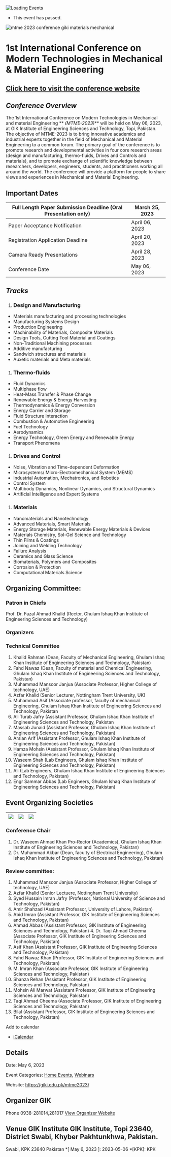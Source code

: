 ![Loading Events](https://giki.edu.pk/event/1st-international-conference-on-modern-technologies-in-mechanical-material-engineering/)
  * This event has passed.


![mtme 2023 conference giki materials mechanical](https://giki.edu.pk/wp-content/uploads/2023/04/mtme-2023-conference-4.png)
# 1st International Conference on Modern Technologies in Mechanical & Material Engineering
## [Click here to visit the conference website](https://giki.edu.pk/mtme-2023)
## **_Conference Overview_**
The 1st International Conference on Modern Technologies in Mechanical and material Engineering ** _(MTME-2023)_** will be held on May 06, 2023, at GIK Institute of Engineering Sciences and Technology, Topi, Pakistan. The objective of MTME-2023 is to bring innovative academics and industrial experts together in the field of Mechanical and Material Engineering to a common forum. The primary goal of the conference is to promote research and developmental activities in four core research areas (design and manufacturing, thermo-fluids, Drives and Controls and materials), and to promote exchange of scientific knowledge between researchers, developers, engineers, students, and practitioners working all around the world. The conference will provide a platform for people to share views and experiences in Mechanical and Material Engineering.
## **Important Dates**
Full Length Paper Submission Deadline (Oral Presentation only) | March 25, 2023  
---|---  
Paper Acceptance Notification | April 06, 2023  
Registration Application Deadline | April 20, 2023  
Camera Ready Presentations | April 28, 2023  
Conference Date | May 06, 2023  
## **_Tracks_**
  1. ### **Design and Manufacturing**


  * Materials manufacturing and processing technologies
  * Manufacturing Systems Design
  * Production Engineering
  * Machinability of Materials, Composite Materials
  * Design Tools, Cutting Tool Material and Coatings
  * Non-Traditional Machining processes
  * Additive manufacturing
  * Sandwich structures and materials
  * Auxetic materials and Meta materials


  1. ### **Thermo-fluids**


  * Fluid Dynamics
  * Multiphase flow
  * Heat-Mass Transfer & Phase Change
  * Renewable Energy & Energy Harvesting
  * Thermodynamics & Energy Conversion
  * Energy Carrier and Storage
  * Fluid Structure Interaction
  * Combustion & Automotive Engineering
  * Fuel Technology
  * Aerodynamics
  * Energy Technology, Green Energy and Renewable Energy
  * Transport Phenomena


  1. ### **Drives and Control**


  * Noise, Vibration and Time-dependent Deformation
  * Microsystems/ Micro-Electromechanical System (MEMS)
  * Industrial Automation, Mechatronics, and Robotics
  * Control System
  * Multibody Dynamics, Nonlinear Dynamics, and Structural Dynamics
  * Artificial Intelligence and Expert Systems


  1. ### **Materials**


  * Nanomaterials and Nanotechnology
  * Advanced Materials, Smart Materials
  * Energy Storage Materials, Renewable Energy Materials & Devices
  * Materials Chemistry, Sol-Gel Science and Technology
  * Thin Films & Coatings
  * Joining and Welding Technology
  * Failure Analysis
  * Ceramics and Glass Science
  * Biomaterials, Polymers and Composites
  * Corrosion & Protection
  * Computational Materials Science


## **Organizing Committee:**
### **Patron in Chiefs**
Prof. Dr. Fazal Ahmad Khalid (Rector, Ghulam Ishaq Khan Institute of Engineering Sciences and Technology)
### **Organizers**
### **Technical Committee**
  1. Khalid Rahman (Dean, Faculty of Mechanical Engineering, Ghulam Ishaq Khan Institute of Engineering Sciences and Technology, Pakistan)
  2. Fahd Nawaz (Dean, Faculty of material and Chemical Engineering, Ghulam Ishaq Khan Institute of Engineering Sciences and Technology, Pakistan)
  3. Muhammad Mansoor Janjua (Associate Professor, Higher College of technology, UAE)
  4. Azfar Khalid (Senior Lecturer, Nottingham Trent University, UK)
  5. Muhammad Asif (Associate professor, faculty of mechanical Engineering, Ghulam Ishaq Khan Institute of Engineering Sciences and Technology, Pakistan
  6. Ali Turab Jafry (Assistant Professor, Ghulam Ishaq Khan Institute of Engineering Sciences and Technology, Pakistan
  7. Massab Junaid (Assistant Professor, Ghulam Ishaq Khan Institute of Engineering Sciences and Technology, Pakistan)
  8. Arslan Arif (Assistant Professor, Ghulam Ishaq Khan Institute of Engineering Sciences and Technology, Pakistan)
  9. Hamza Mohsin (Assistant Professor, Ghulam Ishaq Khan Institute of Engineering Sciences and Technology, Pakistan)
  10. Waseem Shah (Lab Engineers, Ghulam Ishaq Khan Institute of Engineering Sciences and Technology, Pakistan)
  11. Ali (Lab Engineers, Ghulam Ishaq Khan Institute of Engineering Sciences and Technology, Pakistan)
  12. Engr Sammar Abbas (Lab Engineers, Ghulam Ishaq Khan Institute of Engineering Sciences and Technology, Pakistan)


## **Event Organizing Societies**
![](https://giki.edu.pk/wp-content/uploads/2023/02/Picture1.png) | ![](https://giki.edu.pk/wp-content/uploads/2023/02/Picture2.png) | ![](https://giki.edu.pk/wp-content/uploads/2023/02/Picture3.jpg)  
---|---|---  
### **Conference Chair**
  1. Dr. Waseem Ahmad Khan Pro-Rector (Academics), Ghulam Ishaq Khan Institute of Engineering Sciences and Technology, Pakistan)
  2. Dr. Muhammad Akbar (Dean, faculty of Electrical Engineering), Ghulam Ishaq Khan Institute of Engineering Sciences and Technology, Pakistan)


### **Review committee:**
  1. Muhammad Mansoor Janjua (Associate Professor, Higher College of technology, UAE)
  2. Azfar Khalid (Senior Lectuere, Nottingham Trent University)
  3. Syed Hussain Imran Jafry (Professor, National University of Science and Technology, Pakistan)
  4. Amir Shahzad (Assistant Professor, University of Lahore, Pakistan)
  5. Abid Imran (Assistant Professor, GIK Institute of Engineering Sciences and Technology, Pakistan)
  6. Ahmad Abbas (Assistant Professor, GIK Institute of Engineering Sciences and Technology, Pakistan) 4. Dr. Taqi Ahmad Cheema (Associate Professor, GIK Institute of Engineering Sciences and Technology, Pakistan)
  7. Asif Khan (Assistant Professor, GIK Institute of Engineering Sciences and Technology, Pakistan)
  8. Fahd Nawaz Khan (Professor, GIK Institute of Engineering Sciences and Technology, Pakistan)
  9. M. Imran Khan (Associate Professor, GIK Institute of Engineering Sciences and Technology, Pakistan)
  10. Shanza Rehan (Assistant Professor, GIK Institute of Engineering Sciences and Technology, Pakistan)
  11. Mohsin Ali Marwat (Assistant Professor, GIK Institute of Engineering Sciences and Technology, Pakistan)
  12. Taqi Ahmad Cheema (Associate Professor, GIK Institute of Engineering Sciences and Technology, Pakistan)
  13. Bilal (Assistant Professor, GIK Institute of Engineering Sciences and Technology, Pakistan)


Add to calendar 
  * [ iCalendar ](webcal://giki.edu.pk/event/1st-international-conference-on-modern-technologies-in-mechanical-material-engineering/?ical=1)


##  Details  

Date: 
     May 6, 2023  

Event Categories:
     [Home Events](https://giki.edu.pk/events/category/home_events/), [Webinars](https://giki.edu.pk/events/category/webinars/) 

Website: 
     <https://giki.edu.pk/mtme2023/>
## Organizer      GIK  

Phone 
     0938-281014,281017       [View Organizer Website](https://www.giki.edu.pk)
##  Venue       GIK Institute       GIK Institute, Topi 23640, District Swabi, Khyber Pakhtunkhwa, Pakistan.   
Swabi, KPK 23640 Pakistan
  *[ May 6, 2023 ]: 2023-05-06
  *[KPK]: KPK
